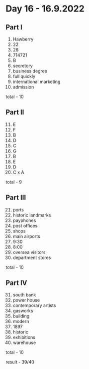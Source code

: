 # Day 16 - 16.9.2022

## Part I

1. Hawberry
2. 22
3. 26
4. 714721
5. B
6. secretory
7. business degree
8. full quickly
9. international marketing
10. admission


total - 10

## Part II

11. E
12. F
13. B
14. D
15. C
16. G
17. B
18. E
19. D
20. C x A

total - 9

## Part III

21. ports
22. historic landmarks
23. payphones
24. post offices
25. shops
26. main airports
27. 9:30
28. 8:00
29. oversea visitors
30. department stores

total - 10

## Part IV

31. south bank
32. power house
33. contemporary artists
34. gasworks
35. building
36. modern
38. 1897
37. historic
39. exhibitions
40. warehouse

total - 10

result - 39/40